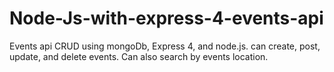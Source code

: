 # Node-Js-with-express-4-events-api

Events api CRUD using mongoDb, Express 4, and node.js. 
can create, post, update, and delete events. 
Can also search by events location.
